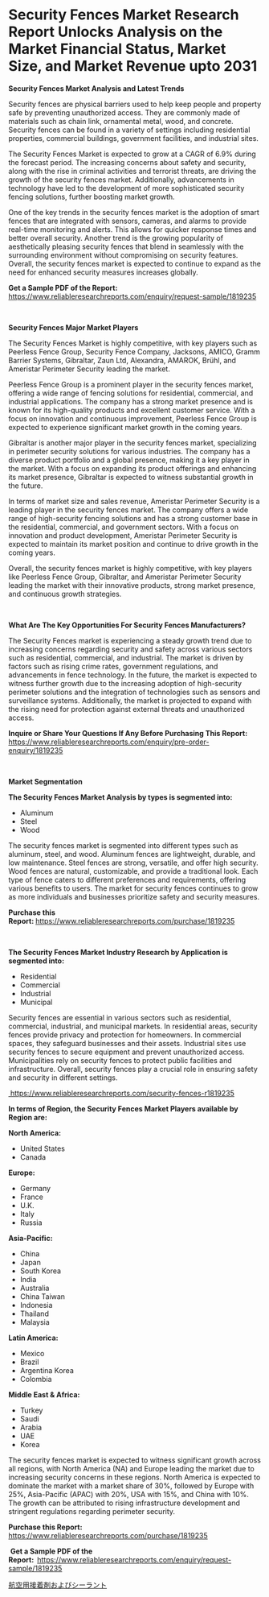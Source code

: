 <p><h1>Security Fences Market Research Report Unlocks Analysis on the Market Financial Status, Market Size, and Market Revenue upto 2031</h1></p><p><strong>Security Fences Market Analysis and Latest Trends</strong></p>
<p><p>Security fences are physical barriers used to help keep people and property safe by preventing unauthorized access. They are commonly made of materials such as chain link, ornamental metal, wood, and concrete. Security fences can be found in a variety of settings including residential properties, commercial buildings, government facilities, and industrial sites.</p><p>The Security Fences Market is expected to grow at a CAGR of 6.9% during the forecast period. The increasing concerns about safety and security, along with the rise in criminal activities and terrorist threats, are driving the growth of the security fences market. Additionally, advancements in technology have led to the development of more sophisticated security fencing solutions, further boosting market growth.</p><p>One of the key trends in the security fences market is the adoption of smart fences that are integrated with sensors, cameras, and alarms to provide real-time monitoring and alerts. This allows for quicker response times and better overall security. Another trend is the growing popularity of aesthetically pleasing security fences that blend in seamlessly with the surrounding environment without compromising on security features. Overall, the security fences market is expected to continue to expand as the need for enhanced security measures increases globally.</p></p>
<p><strong>Get a Sample PDF of the Report:&nbsp;</strong> <a href="https://www.reliableresearchreports.com/enquiry/request-sample/1819235">https://www.reliableresearchreports.com/enquiry/request-sample/1819235</a></p>
<p>&nbsp;</p>
<p><strong>Security Fences Major Market Players</strong></p>
<p><p>The Security Fences Market is highly competitive, with key players such as Peerless Fence Group, Security Fence Company, Jacksons, AMICO, Gramm Barrier Systems, Gibraltar, Zaun Ltd, Alexandra, AMAROK, Brühl, and Ameristar Perimeter Security leading the market.</p><p>Peerless Fence Group is a prominent player in the security fences market, offering a wide range of fencing solutions for residential, commercial, and industrial applications. The company has a strong market presence and is known for its high-quality products and excellent customer service. With a focus on innovation and continuous improvement, Peerless Fence Group is expected to experience significant market growth in the coming years.</p><p>Gibraltar is another major player in the security fences market, specializing in perimeter security solutions for various industries. The company has a diverse product portfolio and a global presence, making it a key player in the market. With a focus on expanding its product offerings and enhancing its market presence, Gibraltar is expected to witness substantial growth in the future.</p><p>In terms of market size and sales revenue, Ameristar Perimeter Security is a leading player in the security fences market. The company offers a wide range of high-security fencing solutions and has a strong customer base in the residential, commercial, and government sectors. With a focus on innovation and product development, Ameristar Perimeter Security is expected to maintain its market position and continue to drive growth in the coming years.</p><p>Overall, the security fences market is highly competitive, with key players like Peerless Fence Group, Gibraltar, and Ameristar Perimeter Security leading the market with their innovative products, strong market presence, and continuous growth strategies.</p></p>
<p>&nbsp;</p>
<p><strong>What Are The Key Opportunities For Security Fences Manufacturers?</strong></p>
<p><p>The Security Fences market is experiencing a steady growth trend due to increasing concerns regarding security and safety across various sectors such as residential, commercial, and industrial. The market is driven by factors such as rising crime rates, government regulations, and advancements in fence technology. In the future, the market is expected to witness further growth due to the increasing adoption of high-security perimeter solutions and the integration of technologies such as sensors and surveillance systems. Additionally, the market is projected to expand with the rising need for protection against external threats and unauthorized access.</p></p>
<p><strong>Inquire or Share Your Questions If Any Before Purchasing This Report:</strong> <a href="https://www.reliableresearchreports.com/enquiry/pre-order-enquiry/1819235">https://www.reliableresearchreports.com/enquiry/pre-order-enquiry/1819235</a></p>
<p>&nbsp;</p>
<p><strong>Market Segmentation</strong></p>
<p><strong>The Security Fences Market Analysis by types is segmented into:</strong></p>
<p><ul><li>Aluminum</li><li>Steel</li><li>Wood</li></ul></p>
<p><p>The security fences market is segmented into different types such as aluminum, steel, and wood. Aluminum fences are lightweight, durable, and low maintenance. Steel fences are strong, versatile, and offer high security. Wood fences are natural, customizable, and provide a traditional look. Each type of fence caters to different preferences and requirements, offering various benefits to users. The market for security fences continues to grow as more individuals and businesses prioritize safety and security measures.</p></p>
<p><strong>Purchase this Report:&nbsp;</strong><a href="https://www.reliableresearchreports.com/purchase/1819235">https://www.reliableresearchreports.com/purchase/1819235</a></p>
<p>&nbsp;</p>
<p><strong>The Security Fences Market Industry Research by Application is segmented into:</strong></p>
<p><ul><li>Residential</li><li>Commercial</li><li>Industrial</li><li>Municipal</li></ul></p>
<p><p>Security fences are essential in various sectors such as residential, commercial, industrial, and municipal markets. In residential areas, security fences provide privacy and protection for homeowners. In commercial spaces, they safeguard businesses and their assets. Industrial sites use security fences to secure equipment and prevent unauthorized access. Municipalities rely on security fences to protect public facilities and infrastructure. Overall, security fences play a crucial role in ensuring safety and security in different settings.</p></p>
<p><a href="https://www.reliableresearchreports.com/security-fences-r1819235">&nbsp;https://www.reliableresearchreports.com/security-fences-r1819235</a></p>
<p><strong>In terms of Region, the Security Fences Market Players available by Region are:</strong></p>
<p>
    <p> <strong> North America: </strong>
        <ul>
            <li>United States</li>
            <li>Canada</li>
        </ul>
        </p> 
    <p> <strong> Europe: </strong>
        <ul>
            <li>Germany</li>
            <li>France</li>
            <li>U.K.</li>
            <li>Italy</li>
            <li>Russia</li>
        </ul>
        </p> 
    <p> <strong> Asia-Pacific: </strong>
        <ul>
            <li>China</li>
            <li>Japan</li>
            <li>South Korea</li>
            <li>India</li>
            <li>Australia</li>
            <li>China Taiwan</li>
            <li>Indonesia</li>
            <li>Thailand</li>
            <li>Malaysia</li>
        </ul>
        </p> 
    <p> <strong> Latin America: </strong>
        <ul>
            <li>Mexico</li>
            <li>Brazil</li>
            <li>Argentina Korea</li>
            <li>Colombia</li>
        </ul>
        </p> 
    <p> <strong> Middle East & Africa: </strong>
        <ul>
            <li>Turkey</li>
            <li>Saudi</li>
            <li>Arabia</li>
            <li>UAE</li>
            <li>Korea</li>
        </ul>
    </p>
    </p>
<p><p>The security fences market is expected to witness significant growth across all regions, with North America (NA) and Europe leading the market due to increasing security concerns in these regions. North America is expected to dominate the market with a market share of 30%, followed by Europe with 25%, Asia-Pacific (APAC) with 20%, USA with 15%, and China with 10%. The growth can be attributed to rising infrastructure development and stringent regulations regarding perimeter security.</p></p>
<p><strong>Purchase this Report: </strong><a href="https://www.reliableresearchreports.com/purchase/1819235">https://www.reliableresearchreports.com/purchase/1819235</a></p>
<p>&nbsp;<strong>Get a Sample PDF of the Report:&nbsp;&nbsp;</strong><a href="https://www.reliableresearchreports.com/enquiry/request-sample/1819235">https://www.reliableresearchreports.com/enquiry/request-sample/1819235</a></p>
<p><strong></strong></p>
<p><p><a href="https://github.com/mohamedbakry57/Market-Research-Report-List-3/blob/main/170163930469.md">航空用接着剤およびシーラント</a></p></p>